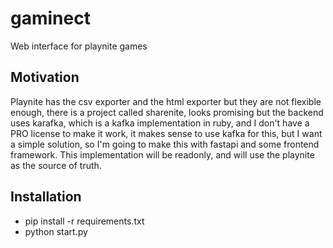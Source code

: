 # gaminect
Web interface for playnite games


## Motivation
Playnite has the csv exporter and the html exporter
but they are not flexible enough, there is a project
called sharenite, looks promising but the backend uses
karafka, which is a kafka implementation in ruby, and
I don't have a PRO license to make it work, it makes sense
to use kafka for this, but I want a simple solution, so
I'm going to make this with fastapi and some frontend framework.
This implementation will be readonly, and will use the playnite
as the source of truth.


## Installation
- pip install -r requirements.txt
- python start.py
